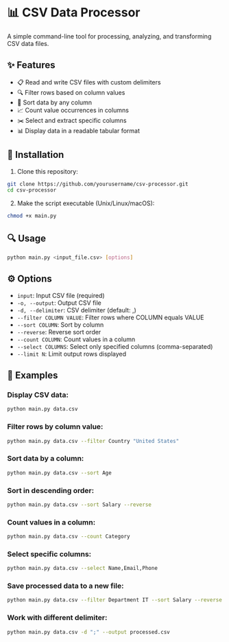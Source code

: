# 📊 CSV Data Processor

A simple command-line tool for processing, analyzing, and transforming CSV data files.

## ✨ Features

- 📋 Read and write CSV files with custom delimiters
- 🔍 Filter rows based on column values
- 🔀 Sort data by any column
- 📈 Count value occurrences in columns
- ✂️ Select and extract specific columns
- 📊 Display data in a readable tabular format

## 🚀 Installation

1. Clone this repository:
```bash
git clone https://github.com/yourusername/csv-processor.git
cd csv-processor
```

2. Make the script executable (Unix/Linux/macOS):
```bash
chmod +x main.py
```

## 🔍 Usage

```bash
python main.py <input_file.csv> [options]
```

## ⚙️ Options

- `input`: Input CSV file (required)
- `-o, --output`: Output CSV file
- `-d, --delimiter`: CSV delimiter (default: ,)
- `--filter COLUMN VALUE`: Filter rows where COLUMN equals VALUE
- `--sort COLUMN`: Sort by column
- `--reverse`: Reverse sort order
- `--count COLUMN`: Count values in a column
- `--select COLUMNS`: Select only specified columns (comma-separated)
- `--limit N`: Limit output rows displayed

## 📝 Examples

### Display CSV data:
```bash
python main.py data.csv
```

### Filter rows by column value:
```bash
python main.py data.csv --filter Country "United States"
```

### Sort data by a column:
```bash
python main.py data.csv --sort Age
```

### Sort in descending order:
```bash
python main.py data.csv --sort Salary --reverse
```

### Count values in a column:
```bash
python main.py data.csv --count Category
```

### Select specific columns:
```bash
python main.py data.csv --select Name,Email,Phone
```

### Save processed data to a new file:
```bash
python main.py data.csv --filter Department IT --sort Salary --reverse -o it_salaries.csv
```

### Work with different delimiter:
```bash
python main.py data.csv -d ";" --output processed.csv
```


